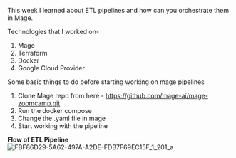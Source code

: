 This week I learned about ETL pipelines and how can you orchestrate them in Mage.

Technologies that I worked on-
1. Mage
2. Terraform
3. Docker
4. Google Cloud Provider

Some basic things to do before starting working on mage pipelines
1. Clone Mage repo from here - https://github.com/mage-ai/mage-zoomcamp.git 
3. Run the docker compose
4. Change the .yaml file in mage
5. Start working with the pipeline

**Flow of ETL Pipeline**
![FBF86D29-5A62-497A-A2DE-FDB7F69EC15F_1_201_a](https://github.com/rtilwalia/DataEngineerZoomcamp_2024/assets/32938713/3b41989f-1b05-489c-9eca-99581ae2a97f)
